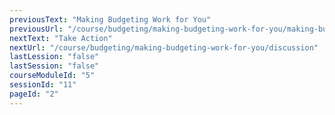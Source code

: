 ```yaml
---
previousText: "Making Budgeting Work for You"
previousUrl: "/course/budgeting/making-budgeting-work-for-you/making-budgeting-work-for-you"
nextText: "Take Action"
nextUrl: "/course/budgeting/making-budgeting-work-for-you/discussion"
lastLession: "false"
lastSession: "false"
courseModuleId: "5"
sessionId: "11"
pageId: "2"
---
```



